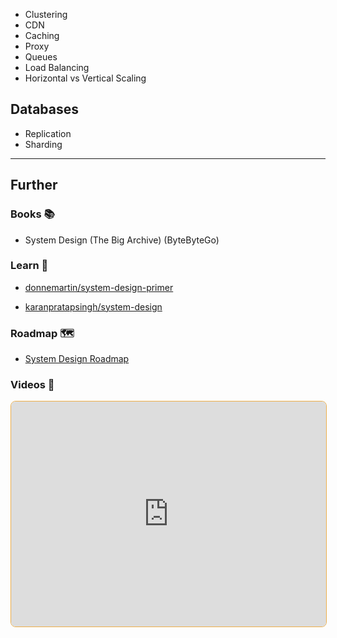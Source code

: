 - Clustering
- CDN
- Caching
- Proxy
- Queues
- Load Balancing
- Horizontal vs Vertical Scaling

## Databases

- Replication
- Sharding


---
## Further

### Books 📚

- System Design (The Big Archive) (ByteByteGo)
### Learn 🧠

- [donnemartin/system-design-primer](https://github.com/donnemartin/system-design-primer#readme)

- [karanpratapsingh/system-design](https://github.com/karanpratapsingh/system-design#readme)

### Roadmap 🗺

- [System Design Roadmap](https://roadmap.sh/system-design)

### Videos 🎥

<iframe style="margin-bottom: .5rem; display: block; width: 100%; height: 360px; border: 1px solid #edae49; border-radius: .5rem" src="https://invidious.tiekoetter.com/embed/videoseries?list=PLkZYeFmDuaN37TGlJ79pWOEIt-XcFa8Ev" title="Invidious Embed Player">System Design 101 - the roadmap</iframe>